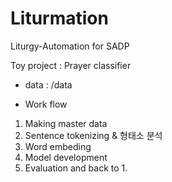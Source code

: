 # Liturmation
Liturgy-Automation for SADP

Toy project : Prayer classifier

* data : /data

* Work flow
1. Making master data
2. Sentence tokenizing & 형태소 분석
3. Word embeding
4. Model development
5. Evaluation and back to 1.
